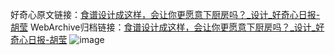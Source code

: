 好奇心原文链接：[食谱设计成这样，会让你更愿意下厨房吗？_设计_好奇心日报-胡莹](https://www.qdaily.com/articles/3845.html)
WebArchive归档链接：[食谱设计成这样，会让你更愿意下厨房吗？_设计_好奇心日报-胡莹](http://web.archive.org/web/20180123215258/http://www.qdaily.com:80/articles/3845.html)
![image](http://ww3.sinaimg.cn/large/007d5XDpgy1g3vdg9ei3bj30u05sy7wh)
